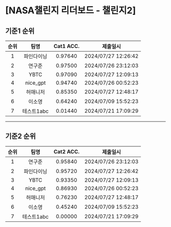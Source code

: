 # [NASA챌린지 리더보드 - 챌린지2]
## 기준1 순위
| 순위 | 팀명 | Cat1 ACC. | 제출일시 |
|:----:|:----:|:-----:|:----:|
| 1 | 파인다이닝 | 0.97640 | 2024/07/27 12:26:42 |
| 2 | 연구준 | 0.97500 | 2024/07/26 23:12:03 |
| 3 | YBTC | 0.97090 | 2024/07/27 12:09:13 |
| 4 | nice_gpt | 0.94740 | 2024/07/26 00:52:23 |
| 5 | 허매니저 | 0.85350 | 2024/07/27 12:48:17 |
| 6 | 이소영 | 0.64240 | 2024/07/09 15:52:23 |
| 7 | 테스트1abc | 0.01440 | 2024/07/21 17:09:29 |
___
## 기준2 순위
| 순위 | 팀명 | Cat2 ACC. | 제출일시 |
|:----:|:----:|:-----:|:----:|
| 1 | 연구준 | 0.95840 | 2024/07/26 23:12:03 |
| 2 | 파인다이닝 | 0.95720 | 2024/07/27 12:26:42 |
| 3 | YBTC | 0.93350 | 2024/07/27 12:09:13 |
| 4 | nice_gpt | 0.86930 | 2024/07/26 00:52:23 |
| 5 | 허매니저 | 0.76230 | 2024/07/27 12:48:17 |
| 6 | 이소영 | 0.45240 | 2024/07/09 15:52:23 |
| 7 | 테스트1abc | 0.00000 | 2024/07/21 17:09:29 |
